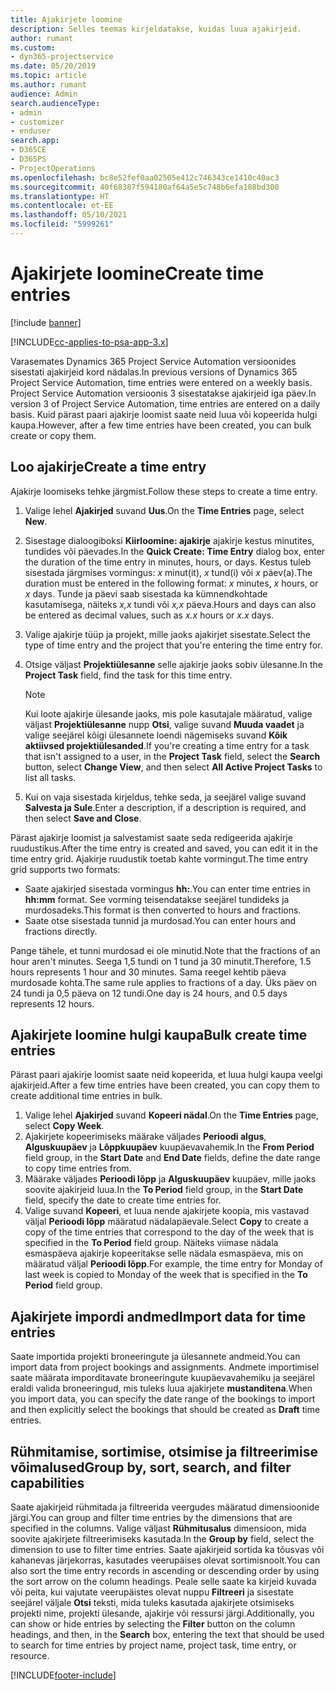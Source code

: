 ```yaml
---
title: Ajakirjete loomine
description: Selles teemas kirjeldatakse, kuidas luua ajakirjeid.
author: rumant
ms.custom:
- dyn365-projectservice
ms.date: 05/20/2019
ms.topic: article
ms.author: rumant
audience: Admin
search.audienceType:
- admin
- customizer
- enduser
search.app:
- D365CE
- D365PS
- ProjectOperations
ms.openlocfilehash: bc8e52fef0aa02505e412c746343ce1410c40ac3
ms.sourcegitcommit: 40f68387f594180af64a5e5c748b6efa188bd300
ms.translationtype: HT
ms.contentlocale: et-EE
ms.lasthandoff: 05/10/2021
ms.locfileid: "5999261"
---
```

# <a name="create-time-entries"></a><span data-ttu-id="85cf8-103">Ajakirjete loomine</span><span class="sxs-lookup"><span data-stu-id="85cf8-103">Create time entries</span></span>

[!include [banner](../includes/psa-now-project-operations.md)]

[!INCLUDE[cc-applies-to-psa-app-3.x](../includes/cc-applies-to-psa-app-3x.md)]

<span data-ttu-id="85cf8-104">Varasemates Dynamics 365 Project Service Automation versioonides sisestati ajakirjeid kord nädalas.</span><span class="sxs-lookup"><span data-stu-id="85cf8-104">In previous versions of Dynamics 365 Project Service Automation, time entries were entered on a weekly basis.</span></span> <span data-ttu-id="85cf8-105">Project Service Automation versioonis 3 sisestatakse ajakirjeid iga päev.</span><span class="sxs-lookup"><span data-stu-id="85cf8-105">In version 3 of Project Service Automation, time entries are entered on a daily basis.</span></span> <span data-ttu-id="85cf8-106">Kuid pärast paari ajakirje loomist saate neid luua või kopeerida hulgi kaupa.</span><span class="sxs-lookup"><span data-stu-id="85cf8-106">However, after a few time entries have been created, you can bulk create or copy them.</span></span>

## <a name="create-a-time-entry"></a><span data-ttu-id="85cf8-107">Loo ajakirje</span><span class="sxs-lookup"><span data-stu-id="85cf8-107">Create a time entry</span></span>

<span data-ttu-id="85cf8-108">Ajakirje loomiseks tehke järgmist.</span><span class="sxs-lookup"><span data-stu-id="85cf8-108">Follow these steps to create a time entry.</span></span>

1. <span data-ttu-id="85cf8-109">Valige lehel **Ajakirjed** suvand **Uus**.</span><span class="sxs-lookup"><span data-stu-id="85cf8-109">On the **Time Entries** page, select **New**.</span></span>
2. <span data-ttu-id="85cf8-110">Sisestage dialoogiboksi **Kiirloomine: ajakirje** ajakirje kestus minutites, tundides või päevades.</span><span class="sxs-lookup"><span data-stu-id="85cf8-110">In the **Quick Create: Time Entry** dialog box, enter the duration of the time entry in minutes, hours, or days.</span></span> <span data-ttu-id="85cf8-111">Kestus tuleb sisestada järgmises vormingus: *x* minut(it), *x* tund(i) või *x* päev(a).</span><span class="sxs-lookup"><span data-stu-id="85cf8-111">The duration must be entered in the following format: *x* minutes, *x* hours, or *x* days.</span></span> <span data-ttu-id="85cf8-112">Tunde ja päevi saab sisestada ka kümnendkohtade kasutamisega, näiteks *x,x* tundi või *x,x* päeva.</span><span class="sxs-lookup"><span data-stu-id="85cf8-112">Hours and days can also be entered as decimal values, such as *x.x* hours or *x.x* days.</span></span>
3. <span data-ttu-id="85cf8-113">Valige ajakirje tüüp ja projekt, mille jaoks ajakirjet sisestate.</span><span class="sxs-lookup"><span data-stu-id="85cf8-113">Select the type of time entry and the project that you're entering the time entry for.</span></span>
4. <span data-ttu-id="85cf8-114">Otsige väljast **Projektiülesanne** selle ajakirje jaoks sobiv ülesanne.</span><span class="sxs-lookup"><span data-stu-id="85cf8-114">In the **Project Task** field, find the task for this time entry.</span></span>

    > [!NOTE]
    > <span data-ttu-id="85cf8-115">Kui loote ajakirje ülesande jaoks, mis pole kasutajale määratud, valige väljast **Projektiülesanne** nupp **Otsi**, valige suvand **Muuda vaadet** ja valige seejärel kõigi ülesannete loendi nägemiseks suvand **Kõik aktiivsed projektiülesanded**.</span><span class="sxs-lookup"><span data-stu-id="85cf8-115">If you're creating a time entry for a task that isn't assigned to a user, in the **Project Task** field, select the **Search** button, select **Change View**, and then select **All Active Project Tasks** to list all tasks.</span></span>

5. <span data-ttu-id="85cf8-116">Kui on vaja sisestada kirjeldus, tehke seda, ja seejärel valige suvand **Salvesta ja Sule**.</span><span class="sxs-lookup"><span data-stu-id="85cf8-116">Enter a description, if a description is required, and then select **Save and Close**.</span></span>

<span data-ttu-id="85cf8-117">Pärast ajakirje loomist ja salvestamist saate seda redigeerida ajakirje ruudustikus.</span><span class="sxs-lookup"><span data-stu-id="85cf8-117">After the time entry is created and saved, you can edit it in the time entry grid.</span></span> <span data-ttu-id="85cf8-118">Ajakirje ruudustik toetab kahte vormingut.</span><span class="sxs-lookup"><span data-stu-id="85cf8-118">The time entry grid supports two formats:</span></span>

- <span data-ttu-id="85cf8-119">Saate ajakirjed sisestada vormingus **hh:**.</span><span class="sxs-lookup"><span data-stu-id="85cf8-119">You can enter time entries in **hh:mm** format.</span></span> <span data-ttu-id="85cf8-120">See vorming teisendatakse seejärel tundideks ja murdosadeks.</span><span class="sxs-lookup"><span data-stu-id="85cf8-120">This format is then converted to hours and fractions.</span></span>
- <span data-ttu-id="85cf8-121">Saate otse sisestada tunnid ja murdosad.</span><span class="sxs-lookup"><span data-stu-id="85cf8-121">You can enter hours and fractions directly.</span></span>

<span data-ttu-id="85cf8-122">Pange tähele, et tunni murdosad ei ole minutid.</span><span class="sxs-lookup"><span data-stu-id="85cf8-122">Note that the fractions of an hour aren't minutes.</span></span> <span data-ttu-id="85cf8-123">Seega 1,5 tundi on 1 tund ja 30 minutit.</span><span class="sxs-lookup"><span data-stu-id="85cf8-123">Therefore, 1.5 hours represents 1 hour and 30 minutes.</span></span> <span data-ttu-id="85cf8-124">Sama reegel kehtib päeva murdosade kohta.</span><span class="sxs-lookup"><span data-stu-id="85cf8-124">The same rule applies to fractions of a day.</span></span> <span data-ttu-id="85cf8-125">Üks päev on 24 tundi ja 0,5 päeva on 12 tundi.</span><span class="sxs-lookup"><span data-stu-id="85cf8-125">One day is 24 hours, and 0.5 days represents 12 hours.</span></span>

## <a name="bulk-create-time-entries"></a><span data-ttu-id="85cf8-126">Ajakirjete loomine hulgi kaupa</span><span class="sxs-lookup"><span data-stu-id="85cf8-126">Bulk create time entries</span></span>

<span data-ttu-id="85cf8-127">Pärast paari ajakirje loomist saate neid kopeerida, et luua hulgi kaupa veelgi ajakirjeid.</span><span class="sxs-lookup"><span data-stu-id="85cf8-127">After a few time entries have been created, you can copy them to create additional time entries in bulk.</span></span>

1. <span data-ttu-id="85cf8-128">Valige lehel **Ajakirjed** suvand **Kopeeri nädal**.</span><span class="sxs-lookup"><span data-stu-id="85cf8-128">On the **Time Entries** page, select **Copy Week**.</span></span>
2. <span data-ttu-id="85cf8-129">Ajakirjete kopeerimiseks määrake väljades **Perioodi algus**, **Alguskuupäev** ja **Lõppkuupäev** kuupäevavahemik.</span><span class="sxs-lookup"><span data-stu-id="85cf8-129">In the **From Period** field group, in the **Start Date** and **End Date** fields, define the date range to copy time entries from.</span></span>
3. <span data-ttu-id="85cf8-130">Määrake väljades **Perioodi lõpp** ja **Alguskuupäev** kuupäev, mille jaoks soovite ajakirjeid luua.</span><span class="sxs-lookup"><span data-stu-id="85cf8-130">In the **To Period** field group, in the **Start Date** field, specify the date to create time entries for.</span></span>
4. <span data-ttu-id="85cf8-131">Valige suvand **Kopeeri**, et luua nende ajakirjete koopia, mis vastavad väljal **Perioodi lõpp** määratud nädalapäevale.</span><span class="sxs-lookup"><span data-stu-id="85cf8-131">Select **Copy** to create a copy of the time entries that correspond to the day of the week that is specified in the **To Period** field group.</span></span> <span data-ttu-id="85cf8-132">Näiteks viimase nädala esmaspäeva ajakirje kopeeritakse selle nädala esmaspäeva, mis on määratud väljal **Perioodi lõpp**.</span><span class="sxs-lookup"><span data-stu-id="85cf8-132">For example, the time entry for Monday of last week is copied to Monday of the week that is specified in the **To Period** field group.</span></span>

## <a name="import-data-for-time-entries"></a><span data-ttu-id="85cf8-133">Ajakirjete impordi andmed</span><span class="sxs-lookup"><span data-stu-id="85cf8-133">Import data for time entries</span></span>

<span data-ttu-id="85cf8-134">Saate importida projekti broneeringute ja ülesannete andmeid.</span><span class="sxs-lookup"><span data-stu-id="85cf8-134">You can import data from project bookings and assignments.</span></span> <span data-ttu-id="85cf8-135">Andmete importimisel saate määrata imporditavate broneeringute kuupäevavahemiku ja seejärel eraldi valida broneeringud, mis tuleks luua ajakirjete **mustanditena**.</span><span class="sxs-lookup"><span data-stu-id="85cf8-135">When you import data, you can specify the date range of the bookings to import and then explicitly select the bookings that should be created as **Draft** time entries.</span></span>

## <a name="group-by-sort-search-and-filter-capabilities"></a><span data-ttu-id="85cf8-136">Rühmitamise, sortimise, otsimise ja filtreerimise võimalused</span><span class="sxs-lookup"><span data-stu-id="85cf8-136">Group by, sort, search, and filter capabilities</span></span>

<span data-ttu-id="85cf8-137">Saate ajakirjeid rühmitada ja filtreerida veergudes määratud dimensioonide järgi.</span><span class="sxs-lookup"><span data-stu-id="85cf8-137">You can group and filter time entries by the dimensions that are specified in the columns.</span></span> <span data-ttu-id="85cf8-138">Valige väljast **Rühmitusalus** dimensioon, mida soovite ajakirjete filtreerimiseks kasutada.</span><span class="sxs-lookup"><span data-stu-id="85cf8-138">In the **Group by** field, select the dimension to use to filter time entries.</span></span> <span data-ttu-id="85cf8-139">Saate ajakirjeid sortida ka tõusvas või kahanevas järjekorras, kasutades veerupäises olevat sortimisnoolt.</span><span class="sxs-lookup"><span data-stu-id="85cf8-139">You can also sort the time entry records in ascending or descending order by using the sort arrow on the column headings.</span></span> <span data-ttu-id="85cf8-140">Peale selle saate ka kirjeid kuvada või peita, kui vajutate veerupäistes olevat nuppu **Filtreeri** ja sisestate seejärel väljale **Otsi** teksti, mida tuleks kasutada ajakirjete otsimiseks projekti nime, projekti ülesande, ajakirje või ressursi järgi.</span><span class="sxs-lookup"><span data-stu-id="85cf8-140">Additionally, you can show or hide entries by selecting the **Filter** button on the column headings, and then, in the **Search** box, entering the text that should be used to search for time entries by project name, project task, time entry, or resource.</span></span>


[!INCLUDE[footer-include](../includes/footer-banner.md)]